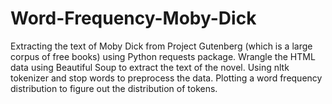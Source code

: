 # Word-Frequency-Moby-Dick

Extracting the text of Moby Dick from Project Gutenberg (which is a large corpus of free books) using Python requests package.
Wrangle the HTML data using Beautiful Soup to extract the text of the novel.
Using nltk tokenizer and stop words to preprocess the data.
Plotting a word frequency distribution to figure out the distribution of tokens.
